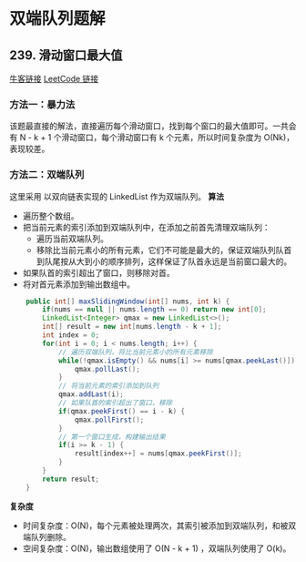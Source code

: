 # 双端队列题解

## 239. 滑动窗口最大值
[牛客链接](https://www.nowcoder.com/questionTerminal/b316c7f9617744b98fa311ae29ac516c)
[LeetCode 链接](https://leetcode-cn.com/problems/sliding-window-maximum/)

### 方法一：暴力法
该题最直接的解法，直接遍历每个滑动窗口，找到每个窗口的最大值即可。一共会有 N - k + 1 个滑动窗口，每个滑动窗口有 k 个元素，所以时间复杂度为 O(Nk)，表现较差。

### 方法二：双端队列

这里采用 以双向链表实现的 LinkedList 作为双端队列。
**算法**
- 遍历整个数组。
- 把当前元素的索引添加到双端队列中，在添加之前首先清理双端队列：
  - 遍历当前双端队列。
  - 移除比当前元素小的所有元素，它们不可能是最大的，保证双端队列队首到队尾按从大到小的顺序排列，这样保证了队首永远是当前窗口最大的。
- 如果队首的索引超出了窗口，则移除对首。
- 将对首元素添加到输出数组中。

```java
    public int[] maxSlidingWindow(int[] nums, int k) {
        if(nums == null || nums.length == 0) return new int[0];
        LinkedList<Integer> qmax = new LinkedList<>();
        int[] result = new int[nums.length - k + 1];
        int index = 0;
        for(int i = 0; i < nums.length; i++) {
		    // 遍历双端队列，将比当前元素小的所有元素移除
            while(!qmax.isEmpty() && nums[i] >= nums[qmax.peekLast()]) {
                qmax.pollLast();
            }
			// 将当前元素的索引添加到队列
            qmax.addLast(i);
			// 如果队首的索引超出了窗口，移除
            if(qmax.peekFirst() == i - k) {
                qmax.pollFirst();
            }
			// 第一个窗口生成，构建输出结果
            if(i >= k - 1) {
                result[index++] = nums[qmax.peekFirst()];
            }
        }
        return result;
    }
```

**复杂度**
- 时间复杂度：O(N)，每个元素被处理两次，其索引被添加到双端队列，和被双端队列删除。
- 空间复杂度：O(N)，输出数组使用了 O(N - k + 1) ，双端队列使用了 O(k)。



